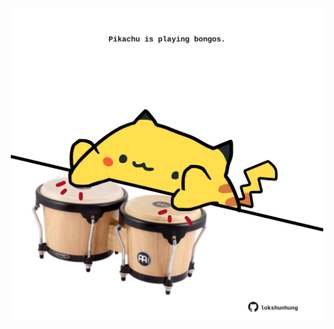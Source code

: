 <!-- built at 19/06/2021, 14:01:32 UTC -->
<p align="center">
  <img width="500" height="500" src="./ReadmeImage.svg">
</p>
